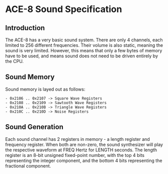 



# ACE-8 Sound Specification

## Introduction

The ACE-8 has a very basic sound system. There are only 4 channels,
each limited to 256 different frequencies. Their volume is also static,
meaning the sound is very limited. However, this means that only a few
bytes of memory have to be used, and means sound does not need to be driven
entirely by the CPU.


## Sound Memory

Sound memory is layed out as follows:
```
- 0x2106 .. 0x2107 -> Square Wave Registers
- 0x2108 .. 0x2109 -> Sawtooth Wave Registers
- 0x210A .. 0x210B -> Triangle Wave Registers
- 0x210C .. 0x210D -> Noise Registers
```


## Sound Generation

Each sound channel has 2 registers in memory - a length register and
frequency register. When both are non-zero, the sound synthesizer will play
the respective waveform at FREQ Hertz for LENGTH seconds. The length
register is an 8-bit unsigned fixed-point number, with the top 4 bits 
representing the integer component, and the bottom 4 bits representing the
fractional component.
